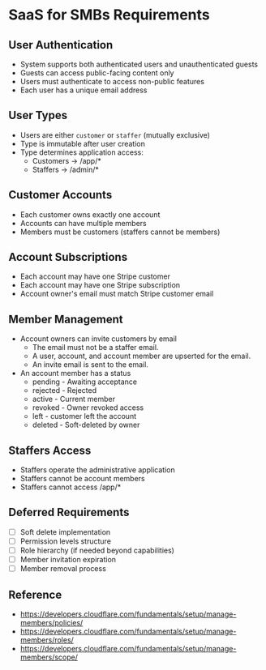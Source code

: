 # SaaS for SMBs Requirements

## User Authentication

- System supports both authenticated users and unauthenticated guests
- Guests can access public-facing content only
- Users must authenticate to access non-public features
- Each user has a unique email address

## User Types

- Users are either `customer` or `staffer` (mutually exclusive)
- Type is immutable after user creation
- Type determines application access:
  - Customers -> /app/\*
  - Staffers -> /admin/\*

## Customer Accounts

- Each customer owns exactly one account
- Accounts can have multiple members
- Members must be customers (staffers cannot be members)

## Account Subscriptions

- Each account may have one Stripe customer
- Each account may have one Stripe subscription
- Account owner's email must match Stripe customer email

## Member Management

- Account owners can invite customers by email
  - The email must not be a staffer email.
  - A user, account, and account member are upserted for the email.
  - An invite email is sent to the email.
- An account member has a status
  - pending - Awaiting acceptance
  - rejected - Rejected
  - active - Current member
  - revoked - Owner revoked access
  - left - customer left the account
  - deleted - Soft-deleted by owner

## Staffers Access

- Staffers operate the administrative application
- Staffers cannot be account members
- Staffers cannot access /app/\*

## Deferred Requirements

- [ ] Soft delete implementation
- [ ] Permission levels structure
- [ ] Role hierarchy (if needed beyond capabilities)
- [ ] Member invitation expiration
- [ ] Member removal process

## Reference

- https://developers.cloudflare.com/fundamentals/setup/manage-members/policies/
- https://developers.cloudflare.com/fundamentals/setup/manage-members/roles/
- https://developers.cloudflare.com/fundamentals/setup/manage-members/scope/
